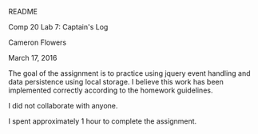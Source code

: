 README

Comp 20 Lab 7: Captain's Log

Cameron Flowers 

March 17, 2016

The goal of the assignment is to practice using jquery event 
handling and data persistence using local storage. I believe
this work has been implemented correctly according to the 
homework guidelines.

I did not collaborate with anyone.

I spent approximately 1 hour to complete the assignment.